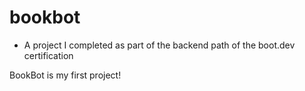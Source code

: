 # bookbot

- A project I completed as part of the backend path of the boot.dev certification

BookBot is my first project!
